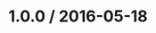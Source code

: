 <!--remark setext-->

<!--lint disable no-multiple-toplevel-headings -->

1.0.0 / 2016-05-18
==================
